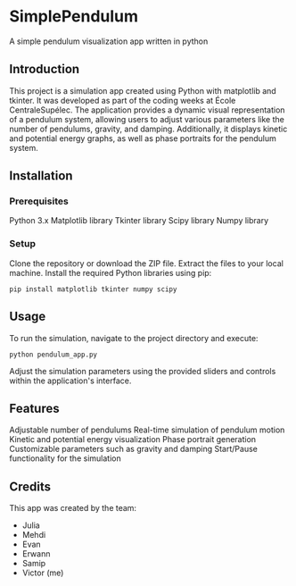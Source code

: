 # SimplePendulum
A simple pendulum visualization app written in python

## Introduction
This project is a simulation app created using Python with matplotlib and tkinter. It was developed as part of the coding weeks at École CentraleSupélec. The application provides a dynamic visual representation of a pendulum system, allowing users to adjust various parameters like the number of pendulums, gravity, and damping. Additionally, it displays kinetic and potential energy graphs, as well as phase portraits for the pendulum system.

## Installation
### Prerequisites
Python 3.x
Matplotlib library
Tkinter library
Scipy library
Numpy library

### Setup
Clone the repository or download the ZIP file.
Extract the files to your local machine.
Install the required Python libraries using pip:

```
pip install matplotlib tkinter numpy scipy
```

## Usage
To run the simulation, navigate to the project directory and execute:

```
python pendulum_app.py
```

Adjust the simulation parameters using the provided sliders and controls within the application's interface.

## Features
Adjustable number of pendulums
Real-time simulation of pendulum motion
Kinetic and potential energy visualization
Phase portrait generation
Customizable parameters such as gravity and damping
Start/Pause functionality for the simulation


## Credits
This app was created by the team:
- Julia 
- Mehdi 
- Evan 
- Erwann 
- Samip
- Victor (me)



